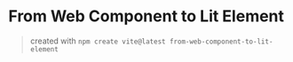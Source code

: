 # From Web Component to Lit Element

> created with
> `npm create vite@latest from-web-component-to-lit-element`
